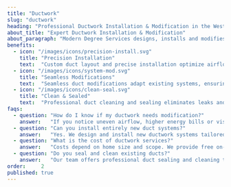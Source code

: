 ```yaml
---
title: "Ductwork"
slug: "ductwork"
heading: "Professional Ductwork Installation & Modification in the West Valley"
about_title: "Expert Ductwork Installation & Modification"
about_paragraph: "Modern Degree Services designs, installs and modifies residential ductwork for complete airflow optimization. Our licensed technicians assess existing systems, recommend tailored layouts and handle all sheet metal fabrication and installation with precision. We focus on energy efficiency, indoor air quality and lasting performance."
benefits:
  - icon: "/images/icons/precision-install.svg"
    title: "Precision Installation"
    text:  "Custom duct layout and precise installation optimize airflow, minimize heat and energy loss for lasting efficiency."
  - icon: "/images/icons/system-mod.svg"
    title: "Seamless Modifications"
    text:  "Seamless duct modifications adapt existing systems, ensuring uniform temperature and improved indoor comfort across your home."
  - icon: "/images/icons/clean-seal.svg"
    title: "Clean & Sealed"
    text:  "Professional duct cleaning and sealing eliminates leaks and contaminants for healthier, efficient home airflow."
faqs:
  - question: "How do I know if my ductwork needs modification?"
    answer:   "If you notice uneven airflow, higher energy bills or visible damage, our technicians will inspect and recommend the right modifications."
  - question: "Can you install entirely new duct systems?"
    answer:   "Yes. We design and install new ductwork systems tailored to your home’s layout for optimal airflow and efficiency."
  - question: "What is the cost of ductwork services?"
    answer:   "Costs depend on home size and scope. We provide free on-site estimates with transparent pricing before any work begins."
  - question: "Do you seal and clean existing ducts?"
    answer:   "Our team offers professional duct sealing and cleaning to eliminate leaks, improve air quality and boost system performance."
order:     2
published: true
---
```

